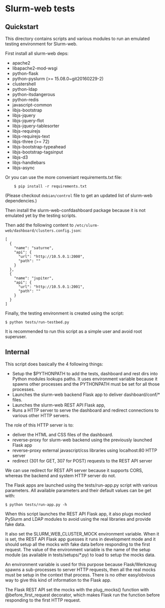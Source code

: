 Slurm-web tests
===============

Quickstart
----------

This directory contains scripts and various modules to run an emulated testing
environment for Slurm-web.

First install all slurm-web deps:

* apache2
* libapache2-mod-wsgi
* python-flask
* python-pyslurm (>= 15.08.0~git20160229-2)
* clustershell
* python-ldap
* python-itsdangerous
* python-redis
* javascript-common
* libjs-bootstrap
* libjs-jquery
* libjs-jquery-flot
* libjs-jquery-tablesorter
* libjs-requirejs
* libjs-requirejs-text
* libjs-three (>= 72)
* libjs-bootstrap-typeahead
* libjs-bootstrap-tagsinput
* libjs-d3
* libjs-handlebars
* libjs-async

Or you can use the more conveniant requirements.txt file:
```
    $ pip install -r requirements.txt
```

(Please checkout `debian/control` file to get an updated list of slurm-web
dependencies.)

Then install the slurm-web-confdashboard package because it is not emulated yet
by the testing scripts.

Then add the following content to
`/etc/slurm-web/dashboard/clusters.config.json`:

```
[
  {
    "name": "saturne",
    "api": {
      "url": "http://10.5.0.1:2000",
      "path": ""
    }
  },
  {
    "name": "jupiter",
    "api": {
      "url": "http://10.5.0.1:2001",
      "path": ""
    }
  }
]
```

Finally, the testing environment is created using the script:

    $ python tests/run-testbed.py

It is recommended to run this script as a simple user and avoid root superuser.

Internal
--------

This script does basically the 4 following things:

- Setup the $PYTHONPATH to add the tests, dashboard and rest dirs into Python
  modules lookups paths. It uses environment variable because it spawns other
  processes and the PYTHONPATH must be set for all those processes.
- Launches the slurm-web backend Flask app to deliver dashboard/conf/* files.
- Launches the slurm-web REST API Flask app,
- Runs a HTTP server to serve the dashboard and redirect connections to various
  other HTTP servers.

The role of this HTTP server is to:

- deliver the HTML and CSS files of the dashboard.
- reverse-proxy for slurm-web backend using the previously launched Flask app
- reverse-proxy external javascript/css libraries using localhost:80 HTTP server
- redirect (301 for GET, 307 for POST) requests to the REST API server

We can use redirect for REST API server because it supports CORS, whereas the
backend and system HTTP server do not.

The Flask apps are launched using the tests/run-app.py script with various
parameters. All available parameters and their default values can be get with:

    $ python tests/run-app.py -h

When this script launches the REST API Flask app, it also plugs mocked PySlurm
and LDAP modules to avoid using the real libraries and provide fake data.

It also set the SLURM_WEB_CLUSTER_MOCK environment variable. When it is set,
the REST API Flask app guesses it runs in development mode and it should setup
all the mocks with fake data before responding to the first request. The value
of the environment variable is the name of the setup module (as available in
tests/setups/*.py) to load to setup the mocks data.

An environment variable is used for this purpose because Flask/Werkzeug spawns
a sub-processes to server HTTP requests, then all the real mocks must be setup
in the context that process. There is no other easy/obvious way to give this
kind of information to the Flask app.

The Flask REST API set the mocks with the plug_mocks() function with
@before_first_request decorator, which makes Flask run the function before
responding to the first HTTP request.

